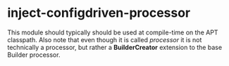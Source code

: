 # inject-configdriven-processor

This module should typically should be used at compile-time on the APT classpath. Also note that even though it is called <i>processor</i> it is not technically a processor, but rather a <b>BuilderCreator</b> extension to the base Builder processor.
